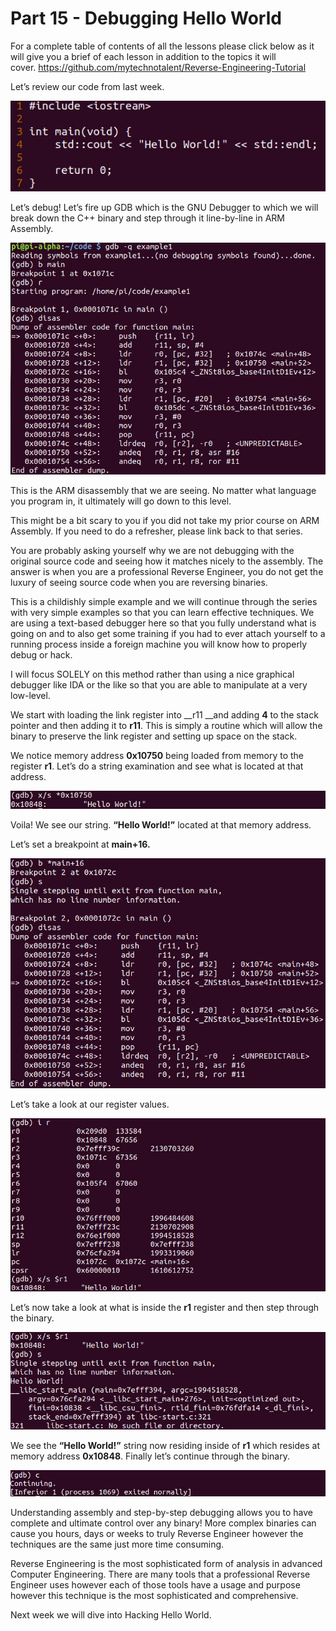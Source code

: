 # Part 15 - Debugging Hello World

For a complete table of contents of all the lessons please click below as it will give you a brief of each lesson in addition to the topics it will cover.&nbsp;https://github.com/mytechnotalent/Reverse-Engineering-Tutorial

Let’s review our code from last week.

<div class="slate-resizable-image-embed slate-image-embed__resize-middle"><img src="/imgs/1520191246374.jpg"/></div>

Let’s debug!&nbsp;Let’s fire up GDB which is the GNU Debugger to which we will break down the C++ binary and step through it line-by-line in ARM Assembly.

<div class="slate-resizable-image-embed slate-image-embed__resize-full-width"><img src="/imgs/1520232284963.jpg"/></div>

This is the ARM disassembly that we are seeing.&nbsp;No matter what language you program in, it ultimately will go down to this level.&nbsp;

This might be a bit scary to you if you did not take my prior course on ARM Assembly.&nbsp;If you need to do a refresher, please link back to that series.

You are probably asking yourself why we are not debugging with the original source code and seeing how it matches nicely to the assembly.&nbsp;The answer is when you are a professional Reverse Engineer, you do not get the luxury of seeing source code when you are reversing binaries.&nbsp;

This is a childishly simple example and we will continue through the series with very simple examples so that you can learn effective techniques.&nbsp;We are using a text-based debugger here so that you fully understand what is going on and to also get some training if you had to ever attach yourself to a running process inside a foreign machine you will know how to properly debug or hack.

I will focus SOLELY on this method rather than using a nice graphical debugger like IDA or the like so that you are able to manipulate at a very low-level.

We start with loading the link register into __r11 __and adding __4__ to the stack pointer and then adding it to __r11__.&nbsp;This is simply a routine which will allow the binary to preserve the link register and setting up space on the stack.

We notice memory address __0x10750__ being loaded from memory to the register __r1__.&nbsp;Let’s do a string examination and see what is located at that address.

<div class="slate-resizable-image-embed slate-image-embed__resize-full-width"><img src="/imgs/1520233136878.jpg"/></div>

Voila!&nbsp;We see our string. __“Hello World!”__ located at that memory address.&nbsp;

Let’s set a breakpoint at __main+16.__

<div class="slate-resizable-image-embed slate-image-embed__resize-full-width"><img src="/imgs/1520202291983.jpg"/></div>

Let’s take a look at our register values.

<div class="slate-resizable-image-embed slate-image-embed__resize-full-width"><img src="/imgs/1520193660539.jpg"/></div>

Let’s now take a look at what is inside the __r1__ register and then step through the binary.

<div class="slate-resizable-image-embed slate-image-embed__resize-full-width"><img src="/imgs/1520235567544.jpg"/></div>

We see the __“Hello World!”__ string now residing inside of __r1__ which resides at memory address __0x10848__.&nbsp;Finally let’s continue through the binary.

<div class="slate-resizable-image-embed slate-image-embed__resize-full-width"><img src="/imgs/1520190662835.jpg"/></div>

Understanding assembly and step-by-step debugging allows you to have complete and ultimate control over any binary!&nbsp;More complex binaries can cause you hours, days or weeks to truly Reverse Engineer however the techniques are the same just more time consuming.

Reverse Engineering is the most sophisticated form of analysis in advanced Computer Engineering.&nbsp;There are many tools that a professional Reverse Engineer uses however each of those tools have a usage and purpose however this technique is the most sophisticated and comprehensive.

Next week we will dive into Hacking Hello World.